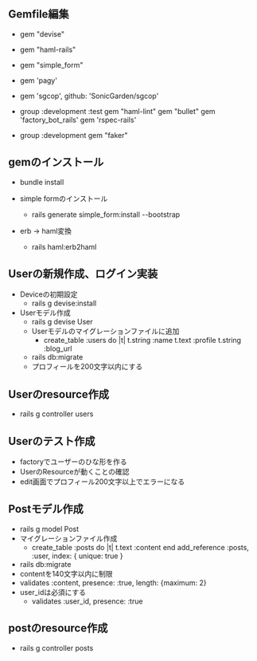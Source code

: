 ## Gemfile編集
- gem "devise"
- gem "haml-rails"
- gem "simple_form"
- gem 'pagy'
- gem 'sgcop', github: 'SonicGarden/sgcop'

- group :development :test
  gem "haml-lint"
  gem "bullet"
  gem 'factory_bot_rails'
  gem 'rspec-rails'
  
- group :development
  gem "faker"
## gemのインストール
- bundle install

- simple formのインストール
  - rails generate simple_form:install --bootstrap
- erb -> haml変換
  - rails haml:erb2haml

## Userの新規作成、ログイン実装
- Deviceの初期設定
  - rails g devise:install
- Userモデル作成
  - rails g devise User
  - Userモデルのマイグレーションファイルに追加
    - create_table :users do |t|
      t.string :name
      t.text :profile
      t.string :blog_url
  - rails db:migrate
  - プロフィールを200文字以内にする

## Userのresource作成
- rails g controller users

## Userのテスト作成
- factoryでユーザーのひな形を作る
- UserのResourceが動くことの確認
- edit画面でプロフィール200文字以上でエラーになる

## Postモデル作成
- rails g model Post
- マイグレーションファイル作成
  - create_table :posts do |t|
      t.text :content
    end
    add_reference :posts, :user, index: { unique: true }
- rails db:migrate
- contentを140文字以内に制限
 - validates :content, presence: :true, length: {maximum: 2}
- user_idは必須にする
  - validates :user_id, presence: :true
## postのresource作成
- rails g controller posts

